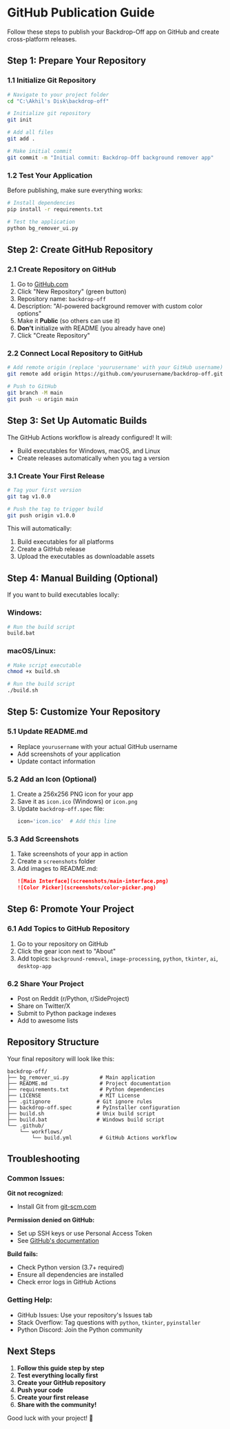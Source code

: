 # GitHub Publication Guide

Follow these steps to publish your Backdrop-Off app on GitHub and create cross-platform releases.

## Step 1: Prepare Your Repository

### 1.1 Initialize Git Repository
```bash
# Navigate to your project folder
cd "C:\Akhil's Disk\backdrop-off"

# Initialize git repository
git init

# Add all files
git add .

# Make initial commit
git commit -m "Initial commit: Backdrop-Off background remover app"
```

### 1.2 Test Your Application
Before publishing, make sure everything works:
```bash
# Install dependencies
pip install -r requirements.txt

# Test the application
python bg_remover_ui.py
```

## Step 2: Create GitHub Repository

### 2.1 Create Repository on GitHub
1. Go to [GitHub.com](https://github.com)
2. Click "New Repository" (green button)
3. Repository name: `backdrop-off`
4. Description: "AI-powered background remover with custom color options"
5. Make it **Public** (so others can use it)
6. **Don't** initialize with README (you already have one)
7. Click "Create Repository"

### 2.2 Connect Local Repository to GitHub
```bash
# Add remote origin (replace 'yourusername' with your GitHub username)
git remote add origin https://github.com/yourusername/backdrop-off.git

# Push to GitHub
git branch -M main
git push -u origin main
```

## Step 3: Set Up Automatic Builds

The GitHub Actions workflow is already configured! It will:
- Build executables for Windows, macOS, and Linux
- Create releases automatically when you tag a version

### 3.1 Create Your First Release
```bash
# Tag your first version
git tag v1.0.0

# Push the tag to trigger build
git push origin v1.0.0
```

This will automatically:
1. Build executables for all platforms
2. Create a GitHub release
3. Upload the executables as downloadable assets

## Step 4: Manual Building (Optional)

If you want to build executables locally:

### Windows:
```bash
# Run the build script
build.bat
```

### macOS/Linux:
```bash
# Make script executable
chmod +x build.sh

# Run the build script
./build.sh
```

## Step 5: Customize Your Repository

### 5.1 Update README.md
- Replace `yourusername` with your actual GitHub username
- Add screenshots of your application
- Update contact information

### 5.2 Add an Icon (Optional)
1. Create a 256x256 PNG icon for your app
2. Save it as `icon.ico` (Windows) or `icon.png`
3. Update `backdrop-off.spec` file:
   ```python
   icon='icon.ico'  # Add this line
   ```

### 5.3 Add Screenshots
1. Take screenshots of your app in action
2. Create a `screenshots` folder
3. Add images to README.md:
   ```markdown
   ![Main Interface](screenshots/main-interface.png)
   ![Color Picker](screenshots/color-picker.png)
   ```

## Step 6: Promote Your Project

### 6.1 Add Topics to GitHub Repository
1. Go to your repository on GitHub
2. Click the gear icon next to "About"
3. Add topics: `background-removal`, `image-processing`, `python`, `tkinter`, `ai`, `desktop-app`

### 6.2 Share Your Project
- Post on Reddit (r/Python, r/SideProject)
- Share on Twitter/X
- Submit to Python package indexes
- Add to awesome lists

## Repository Structure

Your final repository will look like this:
```
backdrop-off/
├── bg_remover_ui.py          # Main application
├── README.md                 # Project documentation
├── requirements.txt          # Python dependencies
├── LICENSE                   # MIT License
├── .gitignore               # Git ignore rules
├── backdrop-off.spec        # PyInstaller configuration
├── build.sh                 # Unix build script
├── build.bat                # Windows build script
└── .github/
    └── workflows/
        └── build.yml         # GitHub Actions workflow
```

## Troubleshooting

### Common Issues:

**Git not recognized:**
- Install Git from [git-scm.com](https://git-scm.com/)

**Permission denied on GitHub:**
- Set up SSH keys or use Personal Access Token
- See [GitHub's documentation](https://docs.github.com/en/authentication)

**Build fails:**
- Check Python version (3.7+ required)
- Ensure all dependencies are installed
- Check error logs in GitHub Actions

### Getting Help:
- GitHub Issues: Use your repository's Issues tab
- Stack Overflow: Tag questions with `python`, `tkinter`, `pyinstaller`
- Python Discord: Join the Python community

## Next Steps

1. **Follow this guide step by step**
2. **Test everything locally first**
3. **Create your GitHub repository**
4. **Push your code**
5. **Create your first release**
6. **Share with the community!**

Good luck with your project! 🚀
